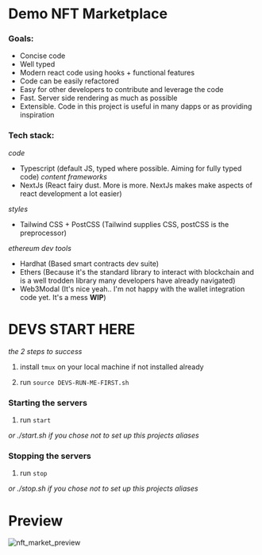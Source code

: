 # Demo NFT Marketplace

### Goals:
- Concise code
- Well typed
- Modern react code using hooks + functional features
- Code can be easily refactored
- Easy for other developers to contribute and leverage the code
- Fast. Server side rendering as much as possible
- Extensible. Code in this project is useful in many dapps or as providing inspiration

### Tech stack:

*code*
- Typescript (default JS, typed where possible. Aiming for fully typed code)
*content frameworks*
- NextJs (React fairy dust. More is more. NextJs makes make aspects of react development a lot easier)

*styles*
- Tailwind CSS + PostCSS (Tailwind supplies CSS, postCSS is the preprocessor)

*ethereum dev tools*
- Hardhat (Based smart contracts dev suite)
- Ethers (Because it's the standard library to interact with blockchain and is a well trodden library many developers have already navigated)
- Web3Modal (It's nice yeah.. I'm not happy with the wallet integration code yet. It's a mess **WIP**)


# DEVS START HERE

*the 2 steps to success*

1. install `tmux` on your local machine if not installed already

2. run `source DEVS-RUN-ME-FIRST.sh`

### Starting the servers

1. run `start`

*or ./start.sh if you chose not to set up this projects aliases*

### Stopping the servers

1. run `stop`

*or ./stop.sh if you chose not to set up this projects aliases*

# Preview

![nft_market_preview](https://i.ibb.co/y4hnL8Q/Screen-Shot-2021-12-24-at-2-38-52-pm.png)
